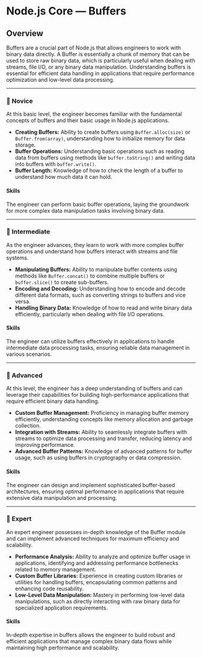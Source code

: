 # Node.js Core — **Buffers**

## Overview
Buffers are a crucial part of Node.js that allows engineers to work with binary data directly. A Buffer is essentially a chunk of memory that can be used to store raw binary data, which is particularly useful when dealing with streams, file I/O, or any binary data manipulation. Understanding buffers is essential for efficient data handling in applications that require performance optimization and low-level data processing.

---

### 🌱 Novice
At this basic level, the engineer becomes familiar with the fundamental concepts of buffers and their basic usage in Node.js applications.

- **Creating Buffers:** Ability to create buffers using `Buffer.alloc(size)` or `Buffer.from(array)`, understanding how to initialize memory for data storage.
- **Buffer Operations:** Understanding basic operations such as reading data from buffers using methods like `buffer.toString()` and writing data into buffers with `buffer.write()`.
- **Buffer Length:** Knowledge of how to check the length of a buffer to understand how much data it can hold.

#### Skills
The engineer can perform basic buffer operations, laying the groundwork for more complex data manipulation tasks involving binary data.

---

### 🌿 Intermediate
As the engineer advances, they learn to work with more complex buffer operations and understand how buffers interact with streams and file systems.

- **Manipulating Buffers:** Ability to manipulate buffer contents using methods like `Buffer.concat()` to combine multiple buffers or `buffer.slice()` to create sub-buffers.
- **Encoding and Decoding:** Understanding how to encode and decode different data formats, such as converting strings to buffers and vice versa.
- **Handling Binary Data:** Knowledge of how to read and write binary data efficiently, particularly when dealing with file I/O operations.

#### Skills
The engineer can utilize buffers effectively in applications to handle intermediate data processing tasks, ensuring reliable data management in various scenarios.

---

### 🌳 Advanced
At this level, the engineer has a deep understanding of buffers and can leverage their capabilities for building high-performance applications that require efficient binary data handling.

- **Custom Buffer Management:** Proficiency in managing buffer memory efficiently, understanding concepts like memory allocation and garbage collection.
- **Integration with Streams:** Ability to seamlessly integrate buffers with streams to optimize data processing and transfer, reducing latency and improving performance.
- **Advanced Buffer Patterns:** Knowledge of advanced patterns for buffer usage, such as using buffers in cryptography or data compression.

#### Skills
The engineer can design and implement sophisticated buffer-based architectures, ensuring optimal performance in applications that require extensive data manipulation and processing.

---

### 🚀 Expert
An expert engineer possesses in-depth knowledge of the Buffer module and can implement advanced techniques for maximum efficiency and scalability.

- **Performance Analysis:** Ability to analyze and optimize buffer usage in applications, identifying and addressing performance bottlenecks related to memory management.
- **Custom Buffer Libraries:** Experience in creating custom libraries or utilities for handling buffers, encapsulating common patterns and enhancing code reusability.
- **Low-Level Data Manipulation:** Mastery in performing low-level data manipulations, such as directly interacting with raw binary data for specialized application requirements.

#### Skills
In-depth expertise in buffers allows the engineer to build robust and efficient applications that manage complex binary data flows while maintaining high performance and scalability.
